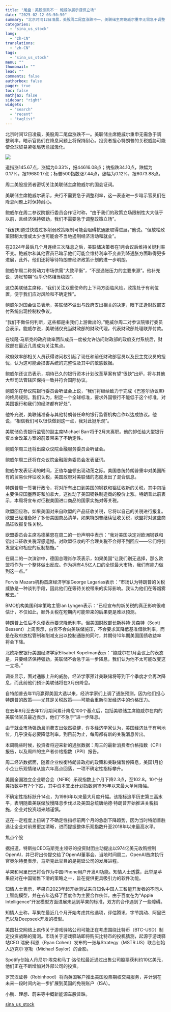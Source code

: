 ```yaml
---
title: "尾盘：美股涨跌不一 鲍威尔展示谨慎立场"
date: "2025-02-12 03:50:50"
summary: "北京时间12日凌晨，美股周二尾盘涨跌不一。美联储主席鲍威尔重申无需急于调整..."
categories:
  - "sina_us_stock"
lang:
  - "zh-CN"
translations:
  - "zh-CN"
tags:
  - "sina_us_stock"
menu: ""
thumbnail: ""
lead: ""
comments: false
authorbox: false
pager: true
toc: false
mathjax: false
sidebar: "right"
widgets:
  - "search"
  - "recent"
  - "taglist"
---
```


北京时间12日凌晨，美股周二尾盘涨跌不一。美联储主席鲍威尔重申无需急于调整利率，暗示官员们在降息问题上将保持耐心。投资者担心特朗普的关税威胁可能使全球贸易紧张局势愈加激化。

![](https://n.sinaimg.cn/tech/transform/59/w550h309/20250212/44f9-28f93ebb06480f36504e13137a718822.webp)

道指涨145.67点，涨幅为0.33%，报44616.08点；纳指跌34.10点，跌幅为0.17%，报19680.17点；标普500指数涨7.44点，涨幅为0.12%，报6073.88点。

周二美股投资者密切关注美联储主席鲍威尔的国会证词。

美联储主席鲍威尔表示，央行不需要急于调整利率，这一表态进一步暗示官员们在降息问题上将保持耐心。

鲍威尔在周二参议院银行委员会作证时称，“由于我们的政策立场限制性大大低于以前，且经济保持强劲，我们不需要急于调整政策立场”。

“我们知道过快或过多削弱政策限制可能会阻碍抗通胀取得进展，”他说。“但放松政策限制太慢或太少也可能会不当地遏制经济活动和就业”。

在2024年最后几个月连续三次降息之后，美联储决策者在1月会议后维持关键利率不变。鲍威尔和其他官员已暗示他们可能会维持利率不变直到降通胀方面取得更多进展，此外，他们还将等待特朗普经济政策计划的进一步明朗。

鲍威尔周二称劳动力市场供需“大致平衡”，“不是通胀压力的主要来源”。他补充说，通胀预期“似乎仍然相当稳固”。

这位美联储主席称，“我们关注双重使命的上下两方面临风险，政策处于有利位置，便于我们应对风险和不确定性”。

鲍威尔对国会议员表示，美联储不做出与政府支出相关的决定，眼下正逢财政部支付系统出现控制权争议。

“我们不做任何判断，这些都是由我们上游做出的，”鲍威尔周二对参议院银行委员会表示。鲍威尔说，美联储仅充当财政部的财政代理，代表财政部处理联邦付款。

在埃隆·马斯克的政府效率团队成员一度被允许访问财政部的政府支付系统后，财政部在最近几周成为关注焦点。

政府效率部相关人员获得访问权引起了现任和前任财政部官员以及民主党议员的担忧，认为这可能会损害系统的完整性及其中的敏感数据。

鲍威尔还议员表示，期待已久的银行资本计划改革草案有望“很快”出炉，将与其他大型司法管辖区保持一致并符合国际协议。

鲍威尔在参议院银行委员会听证会上说，“我们将继续致力于完成《巴塞尔协议III》的终局规则。我们认为，制定一个全球标准，要求外国银行不能低于这个标准，对美国银行和我们的经济都有好处”。

他补充说，美联储准备与其他特朗普任命的银行监管机构合作以达成协议。他说，“相信我们可以很快做到这一点，我对此挺乐观”。

美联储负责银行监管的副主席Michael Barr将于2月末离职。他的卸任给大型银行资本金改革方案的前景带来了不确定性。

鲍威尔周三还将出席众议院金融服务委员会听证会。

鲍威尔周三还将在众议院金融服务委员会发表证词。

鲍威尔发表证词的时间，正值华盛顿出现动荡之际。美国总统特朗普重申对美国所有的贸易伙伴征收关税，美国政府对美联储的态度发出了混合信息。

特朗普周一签署行政令，将对所有出口到美国的钢铁和铝征收新的关税，其中包括主要供应国墨西哥和加拿大，这推动了美国钢铁制造商的股价上涨。特朗普此前表示，本周将宣布对征税美国进口商品的国家实施对等关税。

欧盟回应称，如果美国对来自欧盟的产品征收关税，它将以自己的关税进行报复。欧盟已经准备好了多份美国商品清单，如果特朗普继续征收关税，欧盟将对这些商品征收报复性关税。

欧盟委员会主席冯德莱恩在周二的一份声明中表示：“我对美国决定对欧洲钢铁和铝出口征收关税深感遗憾。对欧盟征收的不合理关税不会得不到回应——它们将引发坚定和相应的反制措施。”

在周二的一次演讲中，德国总理肖尔茨表示，如果美国“让我们别无选择，那么欧盟将作为一个整体做出反应。作为拥有4.5亿人口的全球最大市场，我们有能力做到这一点。”

Forvis Mazars机构首席经济学家George Lagarias表示：“市场认为特朗普的关税威胁是一种谈判手段，因此他们在等待关裞带来的实际影响。我认为他们在等烟雾散去。”

BMO机构美国利率策略主管Ian Lyngen表示：“已经宣布的新关税的真正影响很难估计，不仅如此，额外关税在短期内可能带来的后果更是难以预测。

特朗普上任后不久便表示要求降低利率。但美国财政部长斯科特·贝森特（Scott Bessent）上周表示，白宫不会向美联储施压，不会要求其降低基准借款利率，而是在政府放松管制和削减支出以控制通胀的同时，并期待10年期美国国债收益率将会下降。

北欧斯安银行美国经济学家Elisabet Kopelman表示：“鲍威尔在1月会议上的表态是，只要经济保持强劲，美联储不会急于进一步降息，我们认为他不太可能改变这一立场。”

调查显示，面对通胀上升的威胁，经济学家预计美联储将等到下个季度才会再次降息，而此前他们预计美联储将在3月份降息。

自特朗普去年11月赢得美国大选以来，经济学家们上调了通胀预测，因为他们担心特朗普的政策——尤其是关税政策——可能会重新引发经济中的价格压力。

在去年9月至去年12月期间累计降息100个基点后，包括美联储主席鲍威尔在内的美联储官员最近表示，他们“不急于”进一步降息。

由于就业市场强劲且消费支出依然稳健，许多经济学家认为，美国经济处于有利地位，几乎没有必要降低利率。到目前为止，每周都有新的关税消息传出。

本周晚些时候，投资者将迎来新的通胀数据：周三的最新消费者价格指数（CPI）报告，以及周四的生产者价格指数（PPI）报告。

周二经济数据面，随着企业权衡特朗普政府的政策和美联储暂停降息，美国1月份小企业乐观情绪从逾六年高点回落，一项不确定性指标攀升。

美国全国独立企业联合会（NFIB）乐观指数上个月下降2.3点，至102.8。10个分类指数中有7个下跌，其中资本支出计划指数创1995年以来最大单月降幅。

不确定性指标跃升14点，为1986年以来最大月度升幅。该指标追平历史第三高水平，表明随着美联储放慢降息步伐以及美国总统唐纳德·特朗普开始推进关税措施，企业对投资越来越谨慎。

这在一定程度上扭转了不确定性指标前两个月的急剧下降趋势，因为当时特朗普胜选让企业对前景更加清晰，进而提振整体乐观指数升至2018年以来最高水平。

焦点个股

据报道，特斯拉CEO马斯克主领导的投资财团主动提出以974亿美元收购控制OpenAI，并已将出价提交给了OpenAI董事会。当地时间周二，OpenAI首席执行官奥尔特曼表示，马斯克此举目的是拖延公司的发展进程。

苹果和阿里巴巴将合作为中国iPhone用户开发AI功能。知情人士透露，此举是苹果应对在中国销售下滑的策略之一，旨在提供更具吸引力的软件功能。

知情人士表示，苹果自2023年起开始测试来自知名中国人工智能开发者的不同人工智能模型，并在去年选择了百度作为主要合作伙伴。由于百度在为“Apple Intelligence”开发模型方面进展未达到苹果的标准，双方的合作遇到了一些障碍。

知情人士称，苹果在最近几个月开始考虑其他选项，评估腾讯、字节跳动、阿里巴巴以及Deepseek开发的模型。

美国社交网络上疯传关于游戏驿站公司可能正在考虑围绕比特币（BTC-USD）制定投资战略的猜测。市场关于游戏驿站即将购买比特币的投机猜测，起源于游戏驿站CEO 瑞安·科恩（Ryan Cohen）发布的一张与Strategy（MSTR.US）联合创始人迈克尔·塞勒（Michael Saylor）的合影。

Spotify创始人丹尼尔·埃克和马丁·洛伦松最近通过出售公司股票获利约10亿美元，他们正在不断增加对外部公司的投资。

罗宾汉证券（Robinhood）将向英国客户推出美国股票期权交易服务，并计划在未来一段时间内进一步扩展到英国的免税账户（ISA）。

小鹏、理想、蔚来等中概新能源车股普跌。

[sina_us_stock](https://finance.sina.com.cn/stock/relnews/us/2025-02-12/doc-inekeerq2148662.shtml)
